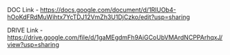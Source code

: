 DOC Link - https://docs.google.com/document/d/1RlUOb4-hOoKdFRdMuWihtx7YcTDJ12VmZh3U1DjCzko/edit?usp=sharing

DRIVE Link - https://drive.google.com/file/d/1gaMEgdmFh9AiGCoUbVMArdNCPPArhqxJ/view?usp=sharing

